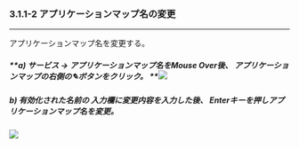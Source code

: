 ### 3.1.1-2 アプリケーションマップ名の変更

---

アプリケーションマップ名を変更する。

##### **a\) サービス → アプリケーションマップ名をMouse Over後、 アプリケーションマップの右側の✎ボタンをクリック。 **![](/assets/EN/2.5/3.1.1-2_1.png)
##### b\) 有効化された名前の 入力欄に変更内容を入力した後、 Enterキーを押しアプリケーションマップ名を変更。

![](/assets/EN/2.5/3.1.1-2_2.png)

